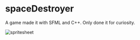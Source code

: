 # spaceDestroyer
A game made it with SFML and C++. Only done it for curiosity.




![spritesheet](https://github.com/user-attachments/assets/c629410b-a2db-43b9-a8ac-2a41dd52201b)
